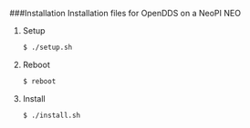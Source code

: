 ###Installation
Installation files for OpenDDS on a NeoPI NEO

1. Setup

    ```sh
    $ ./setup.sh
    ```

2. Reboot
    ```sh
    $ reboot
    ```

3. Install
    ```sh
    $ ./install.sh
    ```
